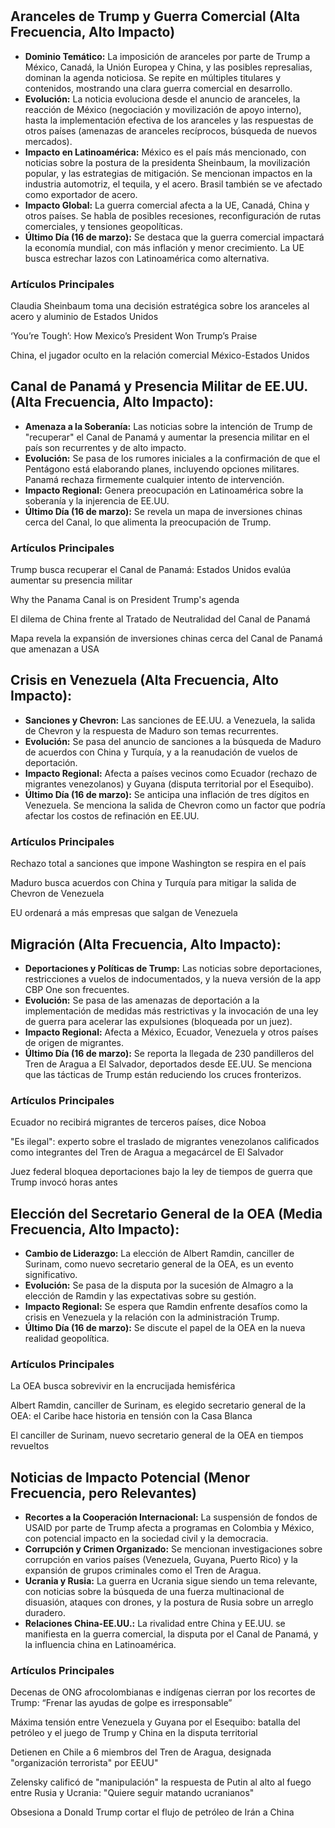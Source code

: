 # 
## **Aranceles de Trump y Guerra Comercial (Alta Frecuencia, Alto Impacto)**

* **Dominio Temático:** La imposición de aranceles por parte de Trump a México, Canadá, la Unión Europea y China, y las posibles represalias, dominan la agenda noticiosa. Se repite en múltiples titulares y contenidos, mostrando una clara guerra comercial en desarrollo.
* **Evolución:** La noticia evoluciona desde el anuncio de aranceles, la reacción de México (negociación y movilización de apoyo interno), hasta la implementación efectiva de los aranceles y las respuestas de otros países (amenazas de aranceles recíprocos, búsqueda de nuevos mercados).
* **Impacto en Latinoamérica:** México es el país más mencionado, con noticias sobre la postura de la presidenta Sheinbaum, la movilización popular, y las estrategias de mitigación. Se mencionan impactos en la industria automotriz, el tequila, y el acero. Brasil también se ve afectado como exportador de acero.
* **Impacto Global:** La guerra comercial afecta a la UE, Canadá, China y otros países. Se habla de posibles recesiones, reconfiguración de rutas comerciales, y tensiones geopolíticas.
* **Último Día (16 de marzo):** Se destaca que la guerra comercial impactará la economía mundial, con más inflación y menor crecimiento. La UE busca estrechar lazos con Latinoamérica como alternativa.

### Artículos Principales

<a href="https://www.msn.com/es-mx/pol%C3%ADtica/gobierno/claudia-sheinbaum-toma-una-decisi%C3%B3n-estrat%C3%A9gica-sobre-los-aranceles-al-acero-y-aluminio-de-estados-unidos/ar-AA1AVCRr" target="_blank" style="text-decoration:none; ">Claudia Sheinbaum toma una decisión estratégica sobre los aranceles al acero y aluminio de Estados Unidos</a>

<a href="https://www.nytimes.com/2025/03/14/world/americas/sheinbaum-trump-mexico-tariffs.html" target="_blank" style="text-decoration:none; ">‘You’re Tough’: How Mexico’s President Won Trump’s Praise</a>

<a href="https://www.cronica.com.mx/negocios/2025/03/16/china-el-jugador-oculto-en-la-relacion-comercial-mexico-estados-unidos/" target="_blank" style="text-decoration:none; ">China, el jugador oculto en la relación comercial México-Estados Unidos</a>



## **Canal de Panamá y Presencia Militar de EE.UU. (Alta Frecuencia, Alto Impacto):**

* **Amenaza a la Soberanía:** Las noticias sobre la intención de Trump de "recuperar" el Canal de Panamá y aumentar la presencia militar en el país son recurrentes y de alto impacto.
* **Evolución:** Se pasa de los rumores iniciales a la confirmación de que el Pentágono está elaborando planes, incluyendo opciones militares. Panamá rechaza firmemente cualquier intento de intervención.
* **Impacto Regional:** Genera preocupación en Latinoamérica sobre la soberanía y la injerencia de EE.UU.
* **Último Día (16 de marzo):** Se revela un mapa de inversiones chinas cerca del Canal, lo que alimenta la preocupación de Trump.

### Artículos Principales

<a href="https://www.msn.com/es-mx/noticias/other/trump-busca-recuperar-el-canal-de-panamá-estados-unidos-evalúa-aumentar-su-presencia-militar/ar-AA1ASJxw" target="_blank" style="text-decoration:none; ">Trump busca recuperar el Canal de Panamá: Estados Unidos evalúa aumentar su presencia militar</a>

<a href="https://www.hks.harvard.edu/faculty-research/policy-topics/international-relations-security/why-panama-canal-president-trumps" target="_blank" style="text-decoration:none; ">Why the Panama Canal is on President Trump's agenda</a>

<a href="https://www.prensa.com/politica/el-dilema-de-china-frente-al-tratado-de-neutralidad-del-canal-de-panama/" target="_blank" style="text-decoration:none; ">El dilema de China frente al Tratado de Neutralidad del Canal de Panamá </a>

<a href="https://mexico.as.com/actualidad/mapa-revela-la-expansion-de-inversiones-chinas-cerca-del-canal-de-panama-que-amenazan-a-usa-n/" target="_blank" style="text-decoration:none; ">Mapa revela la expansión de inversiones chinas cerca del Canal de Panamá que amenazan a USA</a>

## **Crisis en Venezuela (Alta Frecuencia, Alto Impacto):**

* **Sanciones y Chevron:** Las sanciones de EE.UU. a Venezuela, la salida de Chevron y la respuesta de Maduro son temas recurrentes.
* **Evolución:** Se pasa del anuncio de sanciones a la búsqueda de Maduro de acuerdos con China y Turquía, y a la reanudación de vuelos de deportación.
* **Impacto Regional:** Afecta a países vecinos como Ecuador (rechazo de migrantes venezolanos) y Guyana (disputa territorial por el Esequibo).
* **Último Día (16 de marzo):** Se anticipa una inflación de tres dígitos en Venezuela. Se menciona la salida de Chevron como un factor que podría afectar los costos de refinación en EE.UU.

### Artículos Principales

<a href="https://www.eluniversal.com/politica/203226/rechazo-total-a-sanciones-que-impone-washington-se-respira-en-el-pais" target="_blank" style="text-decoration:none; ">Rechazo total a sanciones que impone Washington se respira en el país</a>

<a href="https://elpais.com/america/2025-03-10/maduro-busca-acuerdos-con-china-y-turquia-para-mitigar-la-salida-de-chevron-de-venezuela.html" target="_blank" style="text-decoration:none; ">Maduro busca acuerdos con China y Turquía para mitigar la salida de Chevron de Venezuela</a>

<a href="https://es-us.finanzas.yahoo.com/noticias/eu-ordenar%C3%A1-empresas-salgan-venezuela-054527339.html" target="_blank" style="text-decoration:none; ">EU ordenará a más empresas que salgan de Venezuela </a>



## **Migración (Alta Frecuencia, Alto Impacto):**

* **Deportaciones y Políticas de Trump:** Las noticias sobre deportaciones, restricciones a vuelos de indocumentados, y la nueva versión de la app CBP One son frecuentes.
* **Evolución:** Se pasa de las amenazas de deportación a la implementación de medidas más restrictivas y la invocación de una ley de guerra para acelerar las expulsiones (bloqueada por un juez).
* **Impacto Regional:** Afecta a México, Ecuador, Venezuela y otros países de origen de migrantes.
* **Último Día (16 de marzo):** Se reporta la llegada de 230 pandilleros del Tren de Aragua a El Salvador, deportados desde EE.UU. Se menciona que las tácticas de Trump están reduciendo los cruces fronterizos.

### Artículos Principales

<a href="https://www.msn.com/es-mx/noticias/mundo/presidente-ecuador-dice-no-se-recibir%C3%A1n-migrantes-terceros-pa%C3%ADses-acusa-a-maduro-de-rechazar-venezolanos/ar-AA1Az7M4" target="_blank" style="text-decoration:none; ">Ecuador no recibirá migrantes de terceros países, dice Noboa</a>

<a href="https://www.ntn24.com/noticias-actualidad/es-ilegal-experto-sobre-el-traslado-de-migrantes-venezolanos-calificados-como-integrantes-del-tren-de-aragua-a-megacarcel-de-el-salvador-544753" target="_blank" style="text-decoration:none; ">"Es ilegal": experto sobre el traslado de migrantes venezolanos calificados como integrantes del Tren de Aragua a megacárcel de El Salvador</a>

<a href="https://www.univision.com/noticias/inmigracion/juez-federal-bloquea-deportaciones-ley-de-tiempos-de-guerra-trump" target="_blank" style="text-decoration:none; ">Juez federal bloquea deportaciones bajo la ley de tiempos de guerra que Trump invocó horas antes </a>

## **Elección del Secretario General de la OEA (Media Frecuencia, Alto Impacto):**

* **Cambio de Liderazgo:** La elección de Albert Ramdin, canciller de Surinam, como nuevo secretario general de la OEA, es un evento significativo.
* **Evolución:** Se pasa de la disputa por la sucesión de Almagro a la elección de Ramdin y las expectativas sobre su gestión.
* **Impacto Regional:** Se espera que Ramdin enfrente desafíos como la crisis en Venezuela y la relación con la administración Trump.
* **Último Día (16 de marzo):** Se discute el papel de la OEA en la nueva realidad geopolítica.

### Artículos Principales

<a href="https://www.msn.com/es-mx/noticias/other/la-oea-busca-sobrevivir-en-la-encrucijada-hemisférica/ar-AA1B0Oqr" target="_blank" style="text-decoration:none; ">La OEA busca sobrevivir en la encrucijada hemisférica </a>

<a href="https://www.elobservador.com.uy/estados-unidos/politica/albert-ramdin-canciller-surinam-es-elegido-secretario-general-la-oea-el-caribe-hace-historia-y-desaira-trump-n5988892" target="_blank" style="text-decoration:none; ">Albert Ramdin, canciller de Surinam, es elegido secretario general de la OEA: el Caribe hace historia en tensión con la Casa Blanca</a>

<a href="https://es-us.noticias.yahoo.com/canciller-surinam-secretario-general-oea-115536800.html" target="_blank" style="text-decoration:none; ">El canciller de Surinam, nuevo secretario general de la OEA en tiempos revueltos</a>

## **Noticias de Impacto Potencial (Menor Frecuencia, pero Relevantes)**

* **Recortes a la Cooperación Internacional:** La suspensión de fondos de USAID por parte de Trump afecta a programas en Colombia y México, con potencial impacto en la sociedad civil y la democracia.
* **Corrupción y Crimen Organizado:** Se mencionan investigaciones sobre corrupción en varios países (Venezuela, Guyana, Puerto Rico) y la expansión de grupos criminales como el Tren de Aragua.
* **Ucrania y Rusia:** La guerra en Ucrania sigue siendo un tema relevante, con noticias sobre la búsqueda de una fuerza multinacional de disuasión, ataques con drones, y la postura de Rusia sobre un arreglo duradero.
* **Relaciones China-EE.UU.:** La rivalidad entre China y EE.UU. se manifiesta en la guerra comercial, la disputa por el Canal de Panamá, y la influencia china en Latinoamérica.

### Artículos Principales

<a href="https://www.msn.com/es-co/noticias/other/decenas-de-ong-afrocolombianas-e-ind%C3%ADgenas-cierran-por-los-recortes-de-trump-frenar-las-ayudas-de-golpe-es-irresponsable/ar-AA1AAlAA" target="_blank" style="text-decoration:none; ">Decenas de ONG afrocolombianas e indígenas cierran por los recortes de Trump: “Frenar las ayudas de golpe es irresponsable” </a>

<a href="https://www.elobservador.com.uy/estados-unidos/america-latina/maxima-tension-venezuela-y-guyana-el-esequibo-batalla-del-petroleo-y-el-juego-trump-y-china-la-disputa-territorial-n5989289" target="_blank" style="text-decoration:none; ">Máxima tensión entre Venezuela y Guyana por el Esequibo: batalla del petróleo y el juego de Trump y China en la disputa territorial</a>

<a href="https://lancasteronline.com/lavoz/latinoamerica-y-caribe/detienen-en-chile-a-6-miembros-del-tren-de-aragua-designada-organizaci-n-terrorista-por/article_d716dc1c-0186-567f-a5b3-ca8806bf9f6e.html" target="_blank" style="text-decoration:none; ">Detienen en Chile a 6 miembros del Tren de Aragua, designada "organización terrorista" por EEUU"</a>

<a href="https://larepublica.pe/mundo/2025/03/14/volodimir-zelensky-califico-de-manipulacion-la-respuesta-de-vladimir-putin-al-alto-al-fuego-entre-rusia-y-ucrania-quiere-seguir-matando-ucranianos-kremlin-propuesta-de-ee-uu-hnews-398034" target="_blank" style="text-decoration:none; ">Zelensky calificó de "manipulación" la respuesta de Putin al alto al fuego entre Rusia y Ucrania: "Quiere seguir matando ucranianos"</a>

<a href="https://urgente24.com/analisis/obsesiona-donald-trump-cortar-el-flujo-petroleo-iran-china-n597341" target="_blank" style="text-decoration:none; ">Obsesiona a Donald Trump cortar el flujo de petróleo de Irán a China</a>


